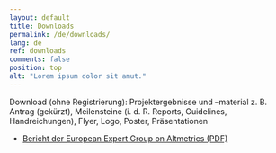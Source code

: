 ```yaml
---
layout: default
title: Downloads
permalink: /de/downloads/
lang: de
ref: downloads
comments: false
position: top
alt: "Lorem ipsum dolor sit amut."
---
```

Download (ohne Registrierung): Projektergebnisse und –material z. B. Antrag (gekürzt), Meilensteine (i. d. R. Reports, Guidelines, Handreichungen), Flyer, Logo, Poster, Präsentationen

* [Bericht der European Expert Group on Altmetrics (PDF)](https://ec.europa.eu/research/openscience/pdf/report.pdf#view=fit&pagemode=none)
